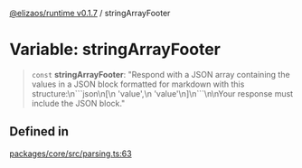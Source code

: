 [@elizaos/runtime v0.1.7](../index.md) / stringArrayFooter

# Variable: stringArrayFooter

> `const` **stringArrayFooter**: "Respond with a JSON array containing the values in a JSON block formatted for markdown with this structure:\n\`\`\`json\n\[\n 'value',\n 'value'\n\]\n\`\`\`\n\nYour response must include the JSON block."

## Defined in

[packages/core/src/parsing.ts:63](https://github.com/elizaOS/eliza/blob/main/packages/core/src/parsing.ts#L63)

